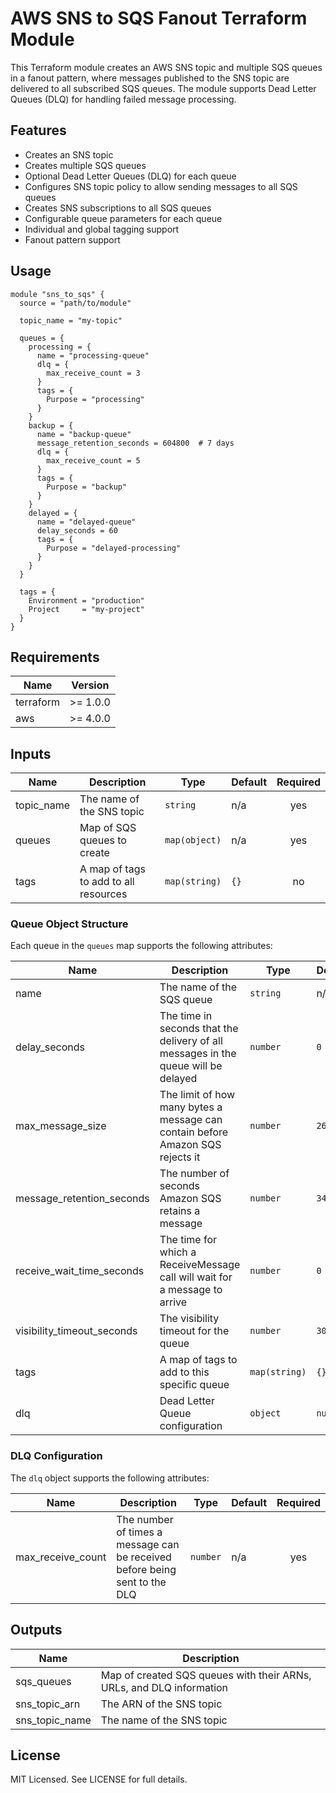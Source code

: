 # AWS SNS to SQS Fanout Terraform Module

This Terraform module creates an AWS SNS topic and multiple SQS queues in a fanout pattern, where messages published to the SNS topic are delivered to all subscribed SQS queues. The module supports Dead Letter Queues (DLQ) for handling failed message processing.

## Features

- Creates an SNS topic
- Creates multiple SQS queues
- Optional Dead Letter Queues (DLQ) for each queue
- Configures SNS topic policy to allow sending messages to all SQS queues
- Creates SNS subscriptions to all SQS queues
- Configurable queue parameters for each queue
- Individual and global tagging support
- Fanout pattern support

## Usage

```hcl
module "sns_to_sqs" {
  source = "path/to/module"

  topic_name = "my-topic"
  
  queues = {
    processing = {
      name = "processing-queue"
      dlq = {
        max_receive_count = 3
      }
      tags = {
        Purpose = "processing"
      }
    }
    backup = {
      name = "backup-queue"
      message_retention_seconds = 604800  # 7 days
      dlq = {
        max_receive_count = 5
      }
      tags = {
        Purpose = "backup"
      }
    }
    delayed = {
      name = "delayed-queue"
      delay_seconds = 60
      tags = {
        Purpose = "delayed-processing"
      }
    }
  }

  tags = {
    Environment = "production"
    Project     = "my-project"
  }
}
```


## Requirements

| Name | Version |
|------|---------|
| terraform | >= 1.0.0 |
| aws | >= 4.0.0 |

## Inputs

| Name | Description | Type | Default | Required |
|------|-------------|------|---------|:--------:|
| topic_name | The name of the SNS topic | `string` | n/a | yes |
| queues | Map of SQS queues to create | `map(object)` | n/a | yes |
| tags | A map of tags to add to all resources | `map(string)` | `{}` | no |

### Queue Object Structure

Each queue in the `queues` map supports the following attributes:

| Name | Description | Type | Default | Required |
|------|-------------|------|---------|:--------:|
| name | The name of the SQS queue | `string` | n/a | yes |
| delay_seconds | The time in seconds that the delivery of all messages in the queue will be delayed | `number` | `0` | no |
| max_message_size | The limit of how many bytes a message can contain before Amazon SQS rejects it | `number` | `262144` | no |
| message_retention_seconds | The number of seconds Amazon SQS retains a message | `number` | `345600` | no |
| receive_wait_time_seconds | The time for which a ReceiveMessage call will wait for a message to arrive | `number` | `0` | no |
| visibility_timeout_seconds | The visibility timeout for the queue | `number` | `30` | no |
| tags | A map of tags to add to this specific queue | `map(string)` | `{}` | no |
| dlq | Dead Letter Queue configuration | `object` | `null` | no |

### DLQ Configuration

The `dlq` object supports the following attributes:

| Name | Description | Type | Default | Required |
|------|-------------|------|---------|:--------:|
| max_receive_count | The number of times a message can be received before being sent to the DLQ | `number` | n/a | yes |

## Outputs

| Name | Description |
|------|-------------|
| sqs_queues | Map of created SQS queues with their ARNs, URLs, and DLQ information |
| sns_topic_arn | The ARN of the SNS topic |
| sns_topic_name | The name of the SNS topic |

## License

MIT Licensed. See LICENSE for full details. 